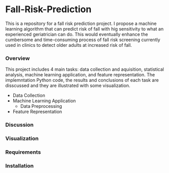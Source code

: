 # Fall-Risk-Prediction

This is a repository for a fall risk prediction project. I propose a machine learning algorithm that can predict risk of fall with hig sensitivity to what an experienced geriatrician can do. This would eventually enhance the cumbersome and time-consuming process of fall risk screening currently used in clinics to detect older adults at increased risk of fall.


### Overview
This project includes 4 main tasks: data collection and aquisition, statistical analysis, machine learning application, and feature representation. The implemntation Python code, the results and conclusions of each task are disscussed and they are illustrated with some visualization.

- Data Collection
- Machine Learning Application
  - Data Preprocessing
- Feature Representation

### Discussion



### Visualization


### Requirements


### Installation


